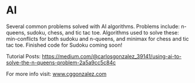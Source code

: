 # AI
Several common problems solved with AI algorithms. Problems include: n-queens, sudoku, chess, and tic tac toe. 
Algorithms used to solve these: min-conflicts for both sudoku and n-queens, and minimax for chess and tic tac toe. Finished code for Sudoku coming soon!

Tutorial Posts:
https://medium.com/@carlosgonzalez_39141/using-ai-to-solve-the-n-queens-problem-2a5a9cc5c84c

For more info visit: www.cggonzalez.com


